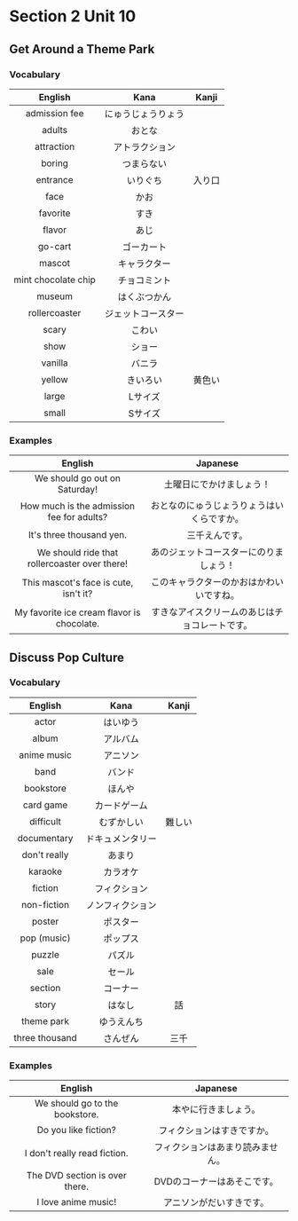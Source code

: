 # Section 2 Unit 10
## Get Around a Theme Park
### Vocabulary
| English | Kana | Kanji |
|:-------:|:----:|:-----:|
| admission fee | にゅうじょうりょう | |
| adults | おとな | |
| attraction | アトラクション | |
| boring | つまらない | |
| entrance | いりぐち | 入り口 |
| face | かお | |
| favorite | すき | |
| flavor | あじ | |
| go-cart | ゴーカート | |
| mascot | キャラクター | |
| mint chocolate chip | チョコミント | |
| museum | はくぶつかん | |
| rollercoaster | ジェットコースター | |
| scary | こわい | |
| show | ショー | |
| vanilla | バニラ | |
| yellow | きいろい | 黄色い |
| large | Lサイズ | |
| small | Sサイズ | |

### Examples
| English | Japanese |
|:-------:|:--------:|
| We should go out on Saturday! | 土曜日にでかけましょう！ |
| How much is the admission fee for adults? | おとなのにゅうじょうりょうはいくらですか。 |
| It's three thousand yen. | 三千えんです。 |
| We should ride that rollercoaster over there! | あのジェットコースターにのりましょう！ |
| This mascot's face is cute, isn't it? | このキャラクターのかおはかわいいですね。 |
| My favorite ice cream flavor is chocolate. | すきなアイスクリームのあじはチョコレートです。 |

## Discuss Pop Culture
### Vocabulary
| English | Kana | Kanji |
|:-------:|:----:|:-----:|
| actor | はいゆう | |
| album | アルバム | |
| anime music | アニソン | |
| band | バンド | |
| bookstore | ほんや | |
| card game | カードゲーム | |
| difficult | むずかしい | 難しい |
| documentary | ドキュメンタリー | |
| don't really | あまり | |
| karaoke | カラオケ | |
| fiction | フィクション | |
| non-fiction | ノンフィクション | |
| poster | ポスター | |
| pop (music) | ポップス | |
| puzzle | パズル | |
| sale | セール | |
| section | コーナー | |
| story | はなし | 話 |
| theme park | ゆうえんち | |
| three thousand | さんぜん | 三千 |

### Examples
| English | Japanese |
|:-------:|:--------:|
| We should go to the bookstore. | 本やに行きましょう。 |
| Do you like fiction? | フィクションはすきですか。 |
| I don't really read fiction. | フィクションはあまり読みません。 |
| The DVD section is over there. | DVDのコーナーはあそこです。 |
| I love anime music! | アニソンがだいすきです。 |
